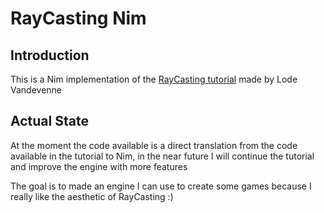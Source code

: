 # RayCasting Nim

## Introduction 

This is a Nim implementation of the [RayCasting tutorial](https://lodev.org/cgtutor/raycasting.html) made by Lode Vandevenne

## Actual State

At the moment the code available is a direct translation from the code available in the tutorial to Nim, in the near future I will continue the tutorial and improve the engine with more features

The goal is to made an engine I can use to create some games because I really like the aesthetic of RayCasting :)
